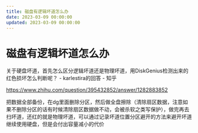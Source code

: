 ```yaml
---
title: 磁盘有逻辑坏道怎么办
date: 2023-03-09 00:00:00
updated: 2023-03-09 00:00:00
---
```


# 磁盘有逻辑坏道怎么办

关于硬盘坏道，首先怎么区分逻辑坏道还是物理坏道，用DiskGenius检测出来的红色损坏怎么判断呢？ - karlestira的回答 - 知乎

https://www.zhihu.com/question/395432852/answer/1282883852

把数据全部备份，在dg里面删除分区，然后做全盘擦除（清除扇区数据，注意如果不删除分区的话有时候清除扇区数据做不动，会被杀软之类写保护），做完再去扫坏道，还红的就是物理坏道，可以通过记录坏道位置分区避开的方法来避开坏道继续使用硬盘，但是会付出容量减小的代价

